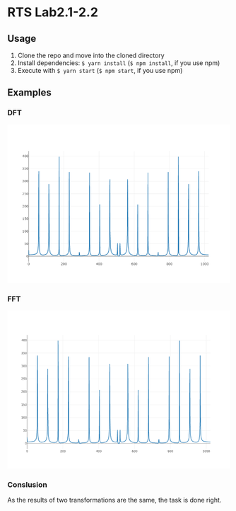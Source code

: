 # RTS Lab2.1-2.2

## Usage

1. Clone the repo and move into the cloned directory
2. Install dependencies: `$ yarn install` (`$ npm install`, if you use npm)
3. Execute with `$ yarn start` (`$ npm start`, if you use npm)

## Examples

### DFT

![dft plot](docs/dft.png?raw=true)

### FFT

![fft plot](docs/fft.png?raw=true)

### Conslusion

As the results of two transformations are the same, the task is done right.
